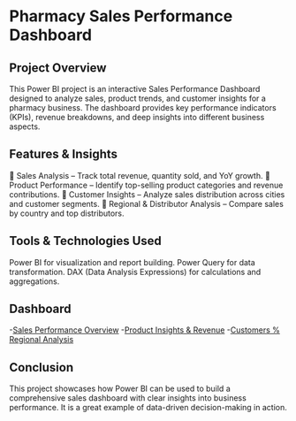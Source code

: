 # Pharmacy Sales Performance Dashboard
## Project Overview
This Power BI project is an interactive Sales Performance Dashboard designed to analyze sales, product trends, and customer insights for a pharmacy business. The dashboard provides key performance indicators (KPIs), revenue breakdowns, and deep insights into different business aspects.

## Features & Insights
🔹 Sales Analysis – Track total revenue, quantity sold, and YoY growth.
🔹 Product Performance – Identify top-selling product categories and revenue contributions.
🔹 Customer Insights – Analyze sales distribution across cities and customer segments.
🔹 Regional & Distributor Analysis – Compare sales by country and top distributors.

## Tools & Technologies Used
Power BI for visualization and report building.
Power Query for data transformation.
DAX (Data Analysis Expressions) for calculations and aggregations.

## Dashboard
-<a href="https://github.com/aia22/Pharma-Dashboard/blob/main/Screenshot%202025-03-17%20221216.png">Sales Performance Overview</a>
-<a href="https://github.com/aia22/Pharma-Dashboard/blob/main/Screenshot%202025-03-17%20221231.png">Product Insights & Revenue</a>
-<a href="https://github.com/aia22/Pharma-Dashboard/blob/main/Screenshot%202025-03-17%20221245.png">Customers % Regional Analysis</a>

## Conclusion
This project showcases how Power BI can be used to build a comprehensive sales dashboard with clear insights into business performance. It is a great example of data-driven decision-making in action.
